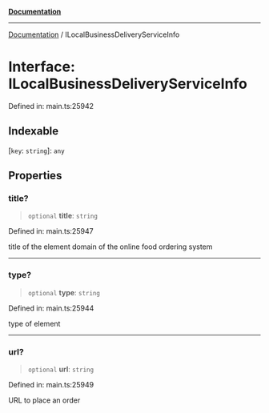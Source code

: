 [**Documentation**](../README.md)

***

[Documentation](../README.md) / ILocalBusinessDeliveryServiceInfo

# Interface: ILocalBusinessDeliveryServiceInfo

Defined in: main.ts:25942

## Indexable

\[`key`: `string`\]: `any`

## Properties

### title?

> `optional` **title**: `string`

Defined in: main.ts:25947

title of the element
domain of the online food ordering system

***

### type?

> `optional` **type**: `string`

Defined in: main.ts:25944

type of element

***

### url?

> `optional` **url**: `string`

Defined in: main.ts:25949

URL to place an order

